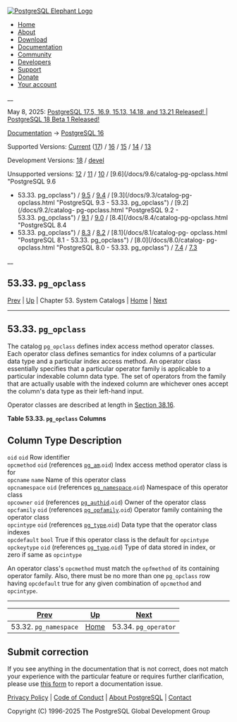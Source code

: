 [ ![PostgreSQL Elephant Logo](/media/img/about/press/elephant.png) ](/)

  * [Home](/ "Home")
  * [About](/about/ "About")
  * [Download](/download/ "Download")
  * [Documentation](/docs/ "Documentation")
  * [Community](/community/ "Community")
  * [Developers](/developer/ "Developers")
  * [Support](/support/ "Support")
  * [Donate](/about/donate/ "Donate")
  * [Your account](/account/ "Your account")

__

May 8, 2025: [ PostgreSQL 17.5, 16.9, 15.13, 14.18, and 13.21 Released! ](/about/news/postgresql-175-169-1513-1418-and-1321-released-3072/) | [ PostgreSQL 18 Beta 1 Released! ](/about/news/postgresql-18-beta-1-released-3070/)

[Documentation](/docs/ "Documentation") -> [PostgreSQL
16](/docs/16/index.html)

Supported Versions: [Current](/docs/current/catalog-pg-opclass.html
"PostgreSQL 17 - 53.33. pg_opclass") ([17](/docs/17/catalog-pg-opclass.html
"PostgreSQL 17 - 53.33. pg_opclass")) / [16](/docs/16/catalog-pg-opclass.html
"PostgreSQL 16 - 53.33. pg_opclass") / [15](/docs/15/catalog-pg-opclass.html
"PostgreSQL 15 - 53.33. pg_opclass") / [14](/docs/14/catalog-pg-opclass.html
"PostgreSQL 14 - 53.33. pg_opclass") / [13](/docs/13/catalog-pg-opclass.html
"PostgreSQL 13 - 53.33. pg_opclass")

Development Versions: [18](/docs/18/catalog-pg-opclass.html "PostgreSQL 18 -
53.33. pg_opclass") / [devel](/docs/devel/catalog-pg-opclass.html "PostgreSQL
devel - 53.33. pg_opclass")

Unsupported versions: [12](/docs/12/catalog-pg-opclass.html "PostgreSQL 12 -
53.33. pg_opclass") / [11](/docs/11/catalog-pg-opclass.html "PostgreSQL 11 -
53.33. pg_opclass") / [10](/docs/10/catalog-pg-opclass.html "PostgreSQL 10 -
53.33. pg_opclass") / [9.6](/docs/9.6/catalog-pg-opclass.html "PostgreSQL 9.6
- 53.33. pg_opclass") / [9.5](/docs/9.5/catalog-pg-opclass.html "PostgreSQL
9.5 - 53.33. pg_opclass") / [9.4](/docs/9.4/catalog-pg-opclass.html
"PostgreSQL 9.4 - 53.33. pg_opclass") / [9.3](/docs/9.3/catalog-pg-
opclass.html "PostgreSQL 9.3 - 53.33. pg_opclass") / [9.2](/docs/9.2/catalog-
pg-opclass.html "PostgreSQL 9.2 - 53.33. pg_opclass") /
[9.1](/docs/9.1/catalog-pg-opclass.html "PostgreSQL 9.1 - 53.33. pg_opclass")
/ [9.0](/docs/9.0/catalog-pg-opclass.html "PostgreSQL 9.0 -
53.33. pg_opclass") / [8.4](/docs/8.4/catalog-pg-opclass.html "PostgreSQL 8.4
- 53.33. pg_opclass") / [8.3](/docs/8.3/catalog-pg-opclass.html "PostgreSQL
8.3 - 53.33. pg_opclass") / [8.2](/docs/8.2/catalog-pg-opclass.html
"PostgreSQL 8.2 - 53.33. pg_opclass") / [8.1](/docs/8.1/catalog-pg-
opclass.html "PostgreSQL 8.1 - 53.33. pg_opclass") / [8.0](/docs/8.0/catalog-
pg-opclass.html "PostgreSQL 8.0 - 53.33. pg_opclass") /
[7.4](/docs/7.4/catalog-pg-opclass.html "PostgreSQL 7.4 - 53.33. pg_opclass")
/ [7.3](/docs/7.3/catalog-pg-opclass.html "PostgreSQL 7.3 -
53.33. pg_opclass")

__

53.33. `pg_opclass`  
---  
[Prev](catalog-pg-namespace.html "53.32. pg_namespace")  | [Up](catalogs.html "Chapter 53. System Catalogs") | Chapter 53. System Catalogs | [Home](index.html "PostgreSQL 16.9 Documentation") |  [Next](catalog-pg-operator.html "53.34. pg_operator")  
  
* * *

## 53.33. `pg_opclass` #

The catalog `pg_opclass` defines index access method operator classes. Each
operator class defines semantics for index columns of a particular data type
and a particular index access method. An operator class essentially specifies
that a particular operator family is applicable to a particular indexable
column data type. The set of operators from the family that are actually
usable with the indexed column are whichever ones accept the column's data
type as their left-hand input.

Operator classes are described at length in [Section 38.16](xindex.html
"38.16. Interfacing Extensions to Indexes").

**Table  53.33. `pg_opclass` Columns**

Column Type Description  
---  
`oid` `oid` Row identifier  
`opcmethod` `oid` (references [`pg_am`](catalog-pg-am.html
"53.3. pg_am").`oid`) Index access method operator class is for  
`opcname` `name` Name of this operator class  
`opcnamespace` `oid` (references [`pg_namespace`](catalog-pg-namespace.html
"53.32. pg_namespace").`oid`) Namespace of this operator class  
`opcowner` `oid` (references [`pg_authid`](catalog-pg-authid.html
"53.8. pg_authid").`oid`) Owner of the operator class  
`opcfamily` `oid` (references [`pg_opfamily`](catalog-pg-opfamily.html
"53.35. pg_opfamily").`oid`) Operator family containing the operator class  
`opcintype` `oid` (references [`pg_type`](catalog-pg-type.html
"53.64. pg_type").`oid`) Data type that the operator class indexes  
`opcdefault` `bool` True if this operator class is the default for `opcintype`  
`opckeytype` `oid` (references [`pg_type`](catalog-pg-type.html
"53.64. pg_type").`oid`) Type of data stored in index, or zero if same as
`opcintype`  
  
  

An operator class's `opcmethod` must match the `opfmethod` of its containing
operator family. Also, there must be no more than one `pg_opclass` row having
`opcdefault` true for any given combination of `opcmethod` and `opcintype`.

* * *

[Prev](catalog-pg-namespace.html "53.32. pg_namespace")  | [Up](catalogs.html "Chapter 53. System Catalogs") |  [Next](catalog-pg-operator.html "53.34. pg_operator")  
---|---|---  
53.32. `pg_namespace`  | [Home](index.html "PostgreSQL 16.9 Documentation") |  53.34. `pg_operator`  
  
## Submit correction

If you see anything in the documentation that is not correct, does not match
your experience with the particular feature or requires further clarification,
please use [this form](/account/comments/new/16/catalog-pg-opclass.html/) to
report a documentation issue.

[Privacy Policy](/about/privacypolicy) | [Code of Conduct](/about/policies/coc/) | [About PostgreSQL](/about/) | [Contact](/about/contact/)  

Copyright (C) 1996-2025 The PostgreSQL Global Development Group

